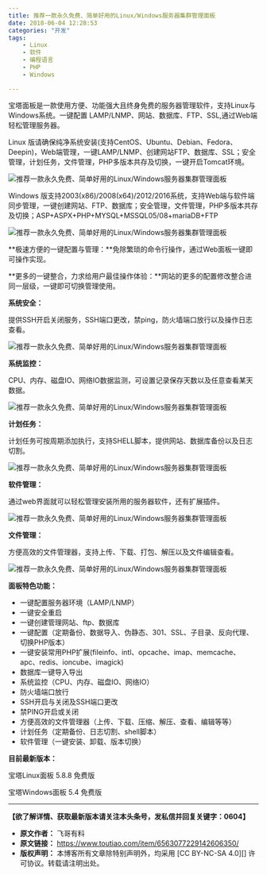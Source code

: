 ```yaml
---
title: 推荐一款永久免费、简单好用的Linux/Windows服务器集群管理面板
date: 2018-06-04 12:28:53
categories: "开发"
tags:
	- Linux
	- 软件
	- 编程语言
	- PHP
	- Windows

---
```


宝塔面板是一款使用方便、功能强大且终身免费的服务器管理软件，支持Linux与Windows系统。一键配置 LAMP/LNMP、网站、数据库、FTP、SSL,通过Web端轻松管理服务器。

Linux 版请确保纯净系统安装(支持CentOS、Ubuntu、Debian、Fedora、Deepin)，Web端管理，一键LAMP/LNMP、创建网站FTP、数据库、SSL；安全管理，计划任务，文件管理，PHP多版本共存及切换，一键开启Tomcat环境。

![推荐一款永久免费、简单好用的Linux/Windows服务器集群管理面板][Linux_Windows]

Windows 版支持2003(x86)/2008(x64)/2012/2016系统，支持Web端与软件端同步管理，一键创建网站、FTP、数据库；安全管理，文件管理，PHP多版本共存及切换；ASP+ASPX+PHP+MYSQL+MSSQL05/08+mariaDB+FTP

![推荐一款永久免费、简单好用的Linux/Windows服务器集群管理面板][Linux_Windows 1]

**极速方便的一键配置与管理：**免除繁琐的命令行操作，通过Web面板一键即可操作实现。

**更多的一键整合，力求给用户最佳操作体验：**网站的更多的配置修改整合进同一层级，一键即可切换管理使用。

**系统安全：**

提供SSH开启关闭服务，SSH端口更改，禁ping，防火墙端口放行以及操作日志查看。

![推荐一款永久免费、简单好用的Linux/Windows服务器集群管理面板][Linux_Windows 2]

**系统监控：**

CPU、内存、磁盘IO、网络IO数据监测，可设置记录保存天数以及任意查看某天数据。

![推荐一款永久免费、简单好用的Linux/Windows服务器集群管理面板][Linux_Windows 3]

**计划任务：**

计划任务可按周期添加执行，支持SHELL脚本，提供网站、数据库备份以及日志切割。

![推荐一款永久免费、简单好用的Linux/Windows服务器集群管理面板][Linux_Windows 4]

**软件管理：**

通过web界面就可以轻松管理安装所用的服务器软件，还有扩展插件。

![推荐一款永久免费、简单好用的Linux/Windows服务器集群管理面板][Linux_Windows 5]

**文件管理：**

方便高效的文件管理器，支持上传、下载、打包、解压以及文件编辑查看。

![推荐一款永久免费、简单好用的Linux/Windows服务器集群管理面板][Linux_Windows 6]

**面板特色功能：**

 *  一键配置服务器环境（LAMP/LNMP）
 *  一键安全重启
 *  一键创建管理网站、ftp、数据库
 *  一键配置（定期备份、数据导入、伪静态、301、SSL、子目录、反向代理、切换PHP版本）
 *  一键安装常用PHP扩展(fileinfo、intl、opcache、imap、memcache、apc、redis、ioncube、imagick)
 *  数据库一键导入导出
 *  系统监控（CPU、内存、磁盘IO、网络IO）
 *  防火墙端口放行
 *  SSH开启与关闭及SSH端口更改
 *  禁PING开启或关闭
 *  方便高效的文件管理器（上传、下载、压缩、解压、查看、编辑等等）
 *  计划任务（定期备份、日志切割、shell脚本）
 *  软件管理（一键安装、卸载、版本切换）

**目前最新版本：**

宝塔Linux面板 5.8.8 免费版

宝塔Windows面板 5.4 免费版

--------------------

**【欲了解详情、获取最新版本请关注本头条号，发私信并回复关键字：0604】**


[Linux_Windows]: /pro/os/crawler/MEBU-RRI3-QFIE.jpg
[Linux_Windows 1]: /pro/os/crawler/JUUZ-7FVF-QIQ3.jpg
[Linux_Windows 2]: /pro/os/crawler/3QVA-RVVR-IY3U.jpg
[Linux_Windows 3]: /pro/os/crawler/EMFM-QI67-JRRR.jpg
[Linux_Windows 4]: /pro/os/crawler/EBF3-YEQJ-RZ7F.jpg
[Linux_Windows 5]: /pro/os/crawler/EMRB-IIB7-ZB2I.jpg
[Linux_Windows 6]: /pro/os/crawler/QVQE-VQUN-B6NM.jpg
 *  **原文作者：** 飞哥有料
 *  **原文链接：** https://www.toutiao.com/item/6563077229142606350/
 *  **版权声明：** 本博客所有文章除特别声明外，均采用 [CC BY-NC-SA 4.0][] 许可协议。转载请注明出处。